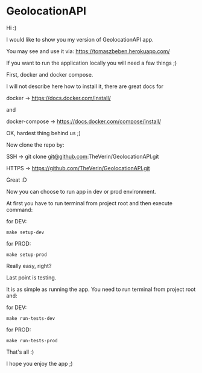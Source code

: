 # GeolocationAPI

Hi :)

I would like to show you my version of GeolocationAPI app.


You may see and use it via:
https://tomaszbeben.herokuapp.com/


If you want to run the application locally you will need a few things ;)


First, docker and docker compose.

I will not describe here how to install it, there are great docs for


docker -> https://docs.docker.com/install/

and

docker-compose -> https://docs.docker.com/compose/install/


OK, hardest thing behind us ;)


Now clone the repo by:

SSH -> git clone git@github.com:TheVerin/GeolocationAPI.git

HTTPS -> https://github.com/TheVerin/GeolocationAPI.git


Great :D

Now you can choose to run app in dev or prod environment.


At first you have to run terminal from project root and then execute command:

for DEV:

    make setup-dev
		
for PROD:

    make setup-prod



Really easy, right?



Last point is testing.

It is as simple as running the app. You need to run terminal from project root and:

for DEV:

    make run-tests-dev
		
for PROD:

    make run-tests-prod
		

That's all :)

I hope you enjoy the app ;)
